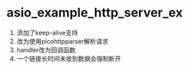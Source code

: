 # asio_example_http_server_ex

1. 添加了keep-alive支持  
2. 改为使用picohttpparser解析请求  
3. handler改为回调函数  
4. 一个链接长时间未收到数据会强制断开  
